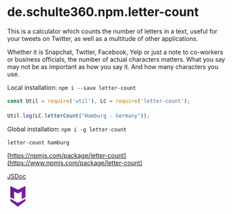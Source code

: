 # de.schulte360.npm.letter-count
This is a calculator which counts the number of letters in a text, useful for your tweets on Twitter, as well as a multitude of other applications.

Whether it is Snapchat, Twitter, Facebook, Yelp or just a note to co-workers or business officials, the number of actual characters matters. What you say may not be as important as how you say it. And how many characters you use.

Local installation: `npm i --save letter-count`
```javascript
const Util = require('util'), LC = require('letter-count');

Util.log(LC.letterCount("Hamburg - Germany"));
```

Global installation: `npm i -g letter-count`
```javascript
letter-count hamburg
```

[https://npmjs.com/package/letter-count](https://www.npmjs.com/package/letter-count)


[JSDoc](http://188.68.54.193:8888/job/npm.letter-count/javadoc/)



![alt text](https://github.com/adam-p/markdown-here/raw/master/src/common/images/icon48.png "Logo Title Text 1")